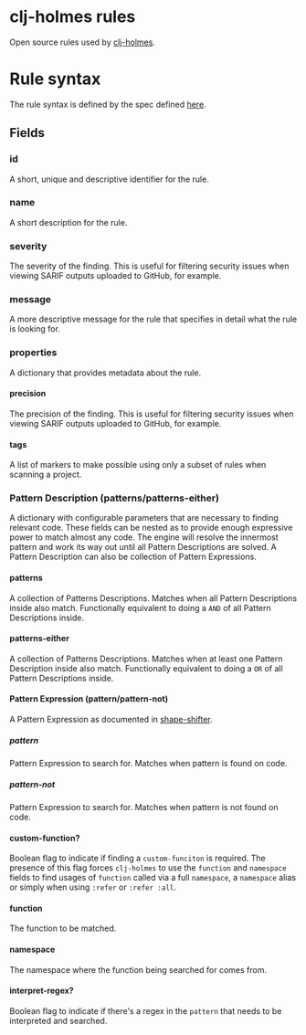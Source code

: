 # clj-holmes rules
Open source rules used by [clj-holmes](https://github.com/clj-holmes/clj-holmes).

# Rule syntax
The rule syntax is defined by the spec defined [here](https://github.com/clj-holmes/clj-holmes/blob/main/src/clj_holmes/specs/rule.clj).

## Fields
### id
A short, unique and descriptive identifier for the rule.
### name
A short description for the rule.
### severity
The severity of the finding. This is useful for filtering security issues when viewing SARIF outputs uploaded to GitHub, for example.
### message
A more descriptive message for the rule that specifies in detail what the rule is looking for.
### properties
A dictionary that provides metadata about the rule.
#### precision
The precision of the finding. This is useful for filtering security issues when viewing SARIF outputs uploaded to GitHub, for example.
#### tags
A list of markers to make possible using only a subset of rules when scanning a project. 

### Pattern Description (patterns/patterns-either)
A dictionary with configurable parameters that are necessary to finding relevant code. These fields can be nested as to provide enough expressive power to match almost any code. The engine will resolve the innermost pattern and work its way out until all Pattern Descriptions are solved.
A Pattern Description can also be collection of Pattern Expressions.
#### patterns
A collection of Patterns Descriptions. Matches when all Pattern Descriptions inside also match. Functionally equivalent to doing a `AND` of all Pattern Descriptions inside.
#### patterns-either
A collection of Patterns Descriptions. Matches when at least one Pattern Description inside also match. Functionally equivalent to doing a `OR` of all Pattern Descriptions inside.

#### Pattern Expression (pattern/pattern-not)
A Pattern Expression as documented in [shape-shifter](https://github.com/clj-holmes/shape-shifter).
##### pattern
Pattern Expression to search for. Matches when pattern is found on code.
##### pattern-not
Pattern Expression to search for. Matches when pattern is not found on code.
#### custom-function?
Boolean flag to indicate if finding a `custom-funciton` is required. The presence of this flag forces `clj-holmes` to use the `function` and `namespace` fields to find usages of `function` called via a full `namespace`, a `namespace` alias or simply when using `:refer` or `:refer :all`.
#### function
The function to be matched.
#### namespace
The namespace where the function being searched for comes from.
#### interpret-regex?
Boolean flag to indicate if there's a regex in the `pattern` that needs to be interpreted and searched.

